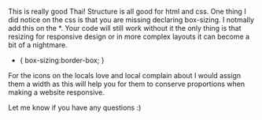 This is really good Thai!
Structure is all good for html and css.
One thing I did notice on the css is that you are missing declaring box-sizing. I notmally add this on the *. Your code will still work without it the only thing is that resizing for responsive design or in more complex layouts it can become a bit of a nightmare.

* {
	box-sizing:border-box;
}

For the icons on the locals love and local complain about I would assign them a width as this will help you for them to conserve proportions when making a website responsive.

Let me know if you have any questions :)

